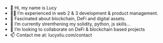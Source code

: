 - 👋 Hi, my name is Lucy
- 💪🏼 I’m experienced in web 2 & 3 development & product management.
- 👀 Fascinated about blockchain, DeFi and digital assets.
- 🌱 I’m currently strenthening my solidity, python, js skills...
- 💞️ I’m looking to collaborate on DeFi & blockchain based projects
- 📫 Contact me at: lucyxliu.com/contact

<!---
leafvert/leafvert is a ✨ special ✨ repository because its `README.md` (this file) appears on your GitHub profile.
You can click the Preview link to take a look at your changes.
--->
